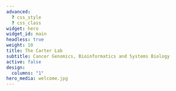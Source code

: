 ```yaml
---
advanced:
  ? css_style
  ? css_class
widget: hero
widget_id: main
headless: true
weight: 10
title: The Carter Lab
subtitle: Cancer Genomics, Bioinformatics and Systems Biology
active: false
design:
  columns: "1"
hero_media: welcome.jpg
---
```


